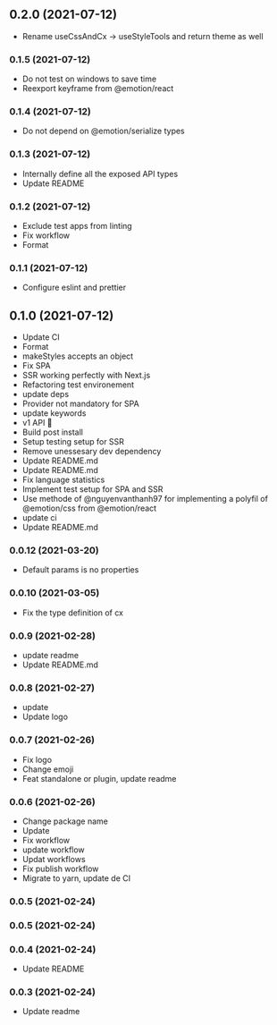 ## **0.2.0** (2021-07-12)  
  
- Rename useCssAndCx -> useStyleTools and return theme as well    
  
### **0.1.5** (2021-07-12)  
  
- Do not test on windows to save time  
- Reexport keyframe from @emotion/react    
  
### **0.1.4** (2021-07-12)  
  
- Do not depend on @emotion/serialize types    
  
### **0.1.3** (2021-07-12)  
  
- Internally define all the exposed API types  
- Update README    
  
### **0.1.2** (2021-07-12)  
  
- Exclude test apps from linting  
- Fix workflow  
- Format    
  
### **0.1.1** (2021-07-12)  
  
- Configure eslint and prettier    
  
## **0.1.0** (2021-07-12)  
  
- Update CI  
- Format  
- makeStyles accepts an object  
- Fix SPA  
- SSR working perfectly with Next.js  
- Refactoring test environement  
- update deps  
- Provider not mandatory for SPA  
- update keywords  
- v1 API 🚀  
- Build post install  
- Setup testing setup for SSR  
- Remove unessesary dev dependency  
- Update README.md  
- Update README.md  
- Fix language statistics  
- Implement test setup for SPA and SSR  
- Use methode of @nguyenvanthanh97 for implementing a polyfil of @emotion/css from @emotion/react  
- update ci  
- Update README.md    
  
### **0.0.12** (2021-03-20)  
  
- Default params is no properties    
  
### **0.0.10** (2021-03-05)  
  
- Fix the type definition of cx    
  
### **0.0.9** (2021-02-28)  
  
- update readme  
- Update README.md    
  
### **0.0.8** (2021-02-27)  
  
- update  
- Update logo    
  
### **0.0.7** (2021-02-26)  
  
- Fix logo  
- Change emoji  
- Feat standalone or plugin, update readme    
  
### **0.0.6** (2021-02-26)  
  
- Change package name  
- Update  
- Fix workflow  
- update workflow  
- Updat workflows  
- Fix publish workflow  
- Migrate to yarn, update de CI    
  
### **0.0.5** (2021-02-24)  
  
  
  
### **0.0.5** (2021-02-24)  
  
  
  
### **0.0.4** (2021-02-24)  
  
- Update README    
  
### **0.0.3** (2021-02-24)  
  
- Update readme    
  
